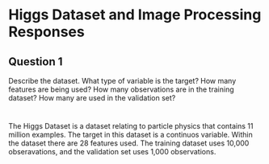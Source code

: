 # Higgs Dataset and Image Processing Responses

## Question 1 
Describe the dataset. What type of variable is the target? How many features are being used? How many observations are in the training dataset? How many are used in the validation set?

#
The Higgs Dataset is a dataset relating to particle physics that contains 11 million examples. The target in this dataset is a continuos variable. Within the dataset there are 28 features used. The training dataset uses 10,000 obseravations, and the validation set uses 1,000 observations. 
